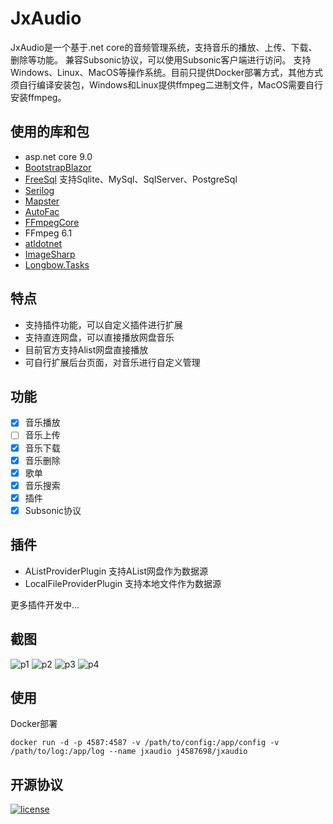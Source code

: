 # JxAudio

JxAudio是一个基于.net core的音频管理系统，支持音乐的播放、上传、下载、删除等功能。
兼容Subsonic协议，可以使用Subsonic客户端进行访问。
支持Windows、Linux、MacOS等操作系统。目前只提供Docker部署方式，其他方式须自行编译安装包，Windows和Linux提供ffmpeg二进制文件，MacOS需要自行安装ffmpeg。

## 使用的库和包

- asp.net core 9.0
- [BootstrapBlazor](https://github.com/dotnetcore/BootstrapBlazor)
- [FreeSql](https://github.com/dotnetcore/FreeSql) 支持Sqlite、MySql、SqlServer、PostgreSql
- [Serilog](https://github.com/serilog/serilog)
- [Mapster](https://github.com/MapsterMapper/Mapster)
- [AutoFac](https://autofac.org/)
- [FFmpegCore](https://github.com/rosenbjerg/FFMpegCore)
- FFmpeg 6.1
- [atldotnet](https://github.com/Zeugma440/atldotnet)
- [ImageSharp](https://github.com/SixLabors/ImageSharp)
- [Longbow.Tasks](https://gitee.com/Longbow/Longbow.Tasks)

## 特点

- 支持插件功能，可以自定义插件进行扩展
- 支持直连网盘，可以直接播放网盘音乐
- 目前官方支持Alist网盘直接播放
- 可自行扩展后台页面，对音乐进行自定义管理

## 功能

- [x] 音乐播放
- [ ] 音乐上传
- [x] 音乐下载
- [x] 音乐删除
- [x] 歌单
- [x] 音乐搜索
- [x] 插件
- [x] Subsonic协议

## 插件

- AListProviderPlugin 支持AList网盘作为数据源
- LocalFileProviderPlugin 支持本地文件作为数据源

更多插件开发中...

## 截图

![p1](../Asset/p1.png)
![p2](../Asset/p2.png)
![p3](../Asset/p3.png)
![p4](../Asset/p4.png)

## 使用

Docker部署

```shell
docker run -d -p 4587:4587 -v /path/to/config:/app/config -v /path/to/log:/app/log --name jxaudio j4587698/jxaudio
```

## 开源协议

[![license](https://img.shields.io/github/license/j4587698/JxAudio)](https://github.com/j4587698/JxAudio/blob/master/LICENSE)